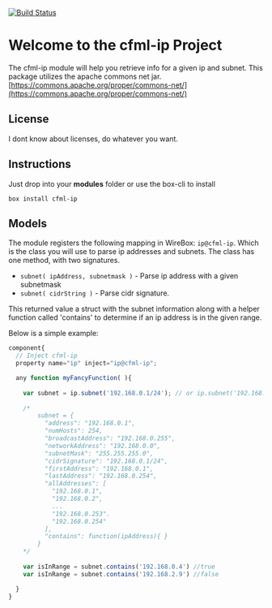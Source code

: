 
[![Build Status](https://travis-ci.org/coldbox-modules/cbox-javaloader.svg?branch=development)](https://travis-ci.org/coldbox-modules/cbox-javaloader)

# Welcome to the cfml-ip Project

The cfml-ip module will help you retrieve info for a given ip and subnet. This package utilizes the apache commons net jar. [https://commons.apache.org/proper/commons-net/](https://commons.apache.org/proper/commons-net/)

## License

I dont know about licenses, do whatever you want.

## Instructions

Just drop into your **modules** folder or use the box-cli to install

`box install cfml-ip`

## Models

The module registers the following mapping in WireBox: `ip@cfml-ip`. Which is the class you will use to parse ip addresses and subnets. The class has one method, with two signatures.

* `subnet( ipAddress, subnetmask )` - Parse ip address with a given subnetmask
* `subnet( cidrString )` - Parse cidr signature.

This returned value a struct with the subnet information along with a helper function called 'contains' to determine if an ip address is in the given range. 

Below is a simple example:

```js
component{
  // Inject cfml-ip
  property name="ip" inject="ip@cfml-ip";

  any function myFancyFunction( ){
    
    var subnet = ip.subnet('192.168.0.1/24'); // or ip.subnet('192.168.0.1', '255.255.255.0')
    
    /*
        subnet = {
          "address": "192.168.0.1",
          "numHosts": 254,
          "broadcastAddress": "192.168.0.255",
          "networkAddress": "192.168.0.0",
          "subnetMask": "255.255.255.0",
          "cidrSignature": "192.168.0.1/24",
          "firstAddress": "192.168.0.1",
          "lastAddress": "192.168.0.254",
          "allAddresses": [
            "192.168.0.1",
            "192.168.0.2",
            ...
            "192.168.0.253".
            "192.168.0.254"
          ],
          "contains": function(ipAddress){ }
        } 
    */
    
    var isInRange = subnet.contains('192.168.0.4') //true
    var isInRange = subnet.contains('192.168.2.9') //false

  }
}
```